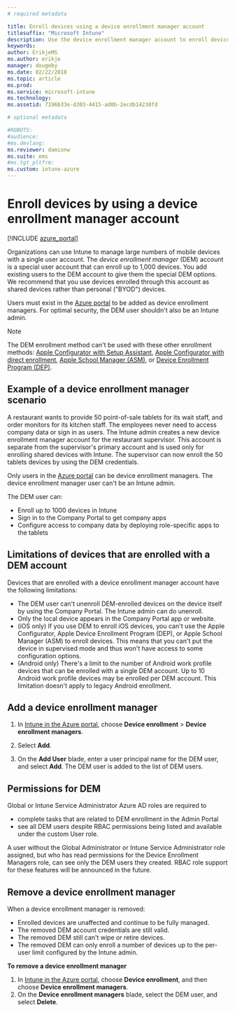```yaml
---
# required metadata

title: Enroll devices using a device enrollment manager account
titlesuffix: "Microsoft Intune"
description: Use the device enrollment manager account to enroll devices in Intune. "
keywords:
author: ErikjeMS
ms.author: erikje
manager: dougeby
ms.date: 02/22/2018
ms.topic: article
ms.prod:
ms.service: microsoft-intune
ms.technology:
ms.assetid: 7196b33e-d303-4415-ad0b-2ecdb14230fd

# optional metadata

#ROBOTS:
#audience:
#ms.devlang:
ms.reviewer: damionw
ms.suite: ems
#ms.tgt_pltfrm:
ms.custom: intune-azure
---
```


# Enroll devices by using a device enrollment manager account

[!INCLUDE [azure_portal](./includes/azure_portal.md)]

Organizations can use Intune to manage large numbers of mobile devices with a single user account. The *device enrollment manager* (DEM) account is a special user account that can enroll up to 1,000 devices. You add existing users to the DEM account to give them the special DEM options. We recommend that you use devices enrolled through this account as shared devices rather than personal ("BYOD") devices.  

Users must exist in the [Azure portal](https://portal.azure.com) to be added as device enrollment managers. For optimal security, the DEM user shouldn't also be an Intune admin.

>[!NOTE]
>The DEM enrollment method can't be used with these other enrollment methods: [Apple Configurator with Setup Assistant](apple-configurator-setup-assistant-enroll-ios.md), [Apple Configurator with direct enrollment](apple-configurator-direct-enroll-ios.md), [Apple School Manager (ASM)](apple-school-manager-set-up-ios.md), or [Device Enrollment Program (DEP)](device-enrollment-program-enroll-ios.md).

## Example of a device enrollment manager scenario

A restaurant wants to provide 50 point-of-sale tablets for its wait staff, and order monitors for its kitchen staff. The employees never need to access company data or sign in as users. The Intune admin creates a new device enrollment manager account for the restaurant supervisor.  This account is separate from the supervisor's primary account and is used only for enrolling shared devices with Intune. The supervisor can now enroll the 50 tablets devices by using the DEM credentials.

Only users in the [Azure portal](https://portal.azure.com) can be device enrollment managers. The device enrollment manager user can't be an Intune admin.

The DEM user can:

-   Enroll up to 1000 devices in Intune
-   Sign in to the Company Portal to get company apps
-   Configure access to company data by deploying role-specific apps to the tablets

## Limitations of devices that are enrolled with a DEM account

Devices that are enrolled with a device enrollment manager account have the following limitations:

  - The DEM user can't unenroll DEM-enrolled devices on the device itself by using the Company Portal. The Intune admin can do unenroll.
  - Only the local device appears in the Company Portal app or website.
  - (iOS only) If you use DEM to enroll iOS devices, you can't use the Apple Configurator, Apple Device Enrollment Program (DEP), or Apple School Manager (ASM) to enroll devices. This means that you can't put the device in supervised mode and thus won't have access to some configuration options.
  - (Android only) There's a limit to the number of Android work profile devices that can be enrolled with a single DEM account. Up to 10 Android work profile devices may be enrolled per DEM account. This limitation doesn't apply to legacy Android enrollment.
  


## Add a device enrollment manager

1.  In [Intune in the Azure portal](https://aka.ms/intuneportal), choose **Device enrollment** > **Device enrollment managers**.

2.  Select **Add**.

3.  On the **Add User** blade, enter a user principal name for the DEM user, and select **Add**. The DEM user is added to the list of DEM users.

## Permissions for DEM

Global or Intune Service Administrator Azure AD roles are required to
- complete tasks that are related to DEM enrollment in the Admin Portal
- see all DEM users despite RBAC permissions being listed and available under the custom User role.

A user without the Global Administrator or Intune Service Administrator role assigned, but who has read permissions for the Device Enrollment Managers role, can see only the DEM users they created. RBAC role support for these features will be announced in the future.


## Remove a device enrollment manager

When a device enrollment manager is removed:

-   Enrolled devices are unaffected and continue to be fully managed.
-   The removed DEM account credentials are still valid.
-   The removed DEM still can't wipe or retire devices.
-   The removed DEM can only enroll a number of devices up to the per-user limit configured by the Intune admin.

**To remove a device enrollment manager**

1. In [Intune in the Azure portal](https://aka.ms/intuneportal), choose **Device enrollment**, and then choose **Device enrollment managers**.
2. On the **Device enrollment managers** blade, select the DEM user, and select **Delete**.

